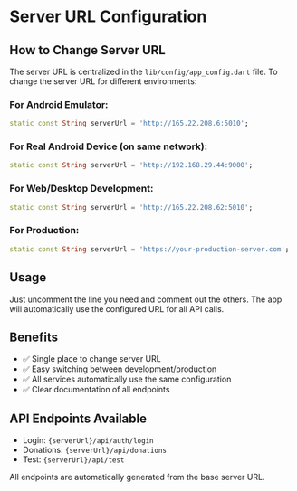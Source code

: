 # Server URL Configuration

## How to Change Server URL

The server URL is centralized in the `lib/config/app_config.dart` file. To change the server URL for different environments:

### For Android Emulator:
```dart
static const String serverUrl = 'http://165.22.208.6:5010';
```

### For Real Android Device (on same network):
```dart
static const String serverUrl = 'http://192.168.29.44:9000';
```

### For Web/Desktop Development:
```dart
static const String serverUrl = 'http://165.22.208.62:5010';
```

### For Production:
```dart
static const String serverUrl = 'https://your-production-server.com';
```

## Usage

Just uncomment the line you need and comment out the others. The app will automatically use the configured URL for all API calls.

## Benefits

- ✅ Single place to change server URL
- ✅ Easy switching between development/production
- ✅ All services automatically use the same configuration
- ✅ Clear documentation of all endpoints

## API Endpoints Available

- Login: `{serverUrl}/api/auth/login`
- Donations: `{serverUrl}/api/donations`
- Test: `{serverUrl}/api/test`

All endpoints are automatically generated from the base server URL.
